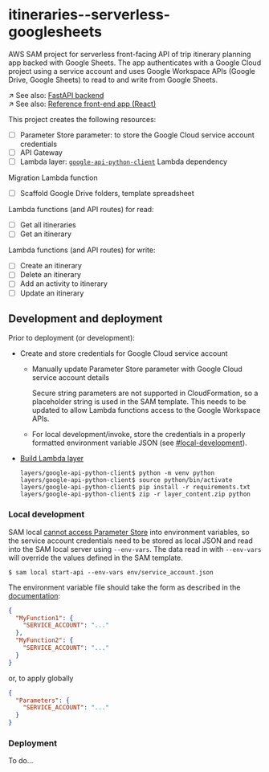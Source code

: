 # itineraries--serverless-googlesheets

AWS SAM project for serverless front-facing API of trip itinerary planning app backed with Google Sheets. The app authenticates with a Google Cloud project using a service account and uses Google Workspace APIs (Google Drive, Google Sheets) to read to and write from Google Sheets.

↗ See also: [FastAPI backend](https://github.com/chrjl/itineraries--fastapi-googlesheets)  
↗ See also: [Reference front-end app (React)](https://github.com/chrjl/itineraries--frontend)

This project creates the following resources:

- [ ] Parameter Store parameter: to store the Google Cloud service account credentials
- [ ] API Gateway
- [ ] Lambda layer: [`google-api-python-client`](https://github.com/googleapis/google-api-python-client) Lambda dependency

Migration Lambda function 

- [ ] Scaffold Google Drive folders, template spreadsheet

Lambda functions (and API routes) for read:

- [ ] Get all itineraries
- [ ] Get an itinerary

Lambda functions (and API routes) for write:

- [ ] Create an itinerary
- [ ] Delete an itinerary
- [ ] Add an activity to itinerary
- [ ] Update an itinerary

## Development and deployment

Prior to deployment (or development):

- Create and store credentials for Google Cloud service account

  - Manually update Parameter Store parameter with Google Cloud service account details

    Secure string parameters are not supported in CloudFormation, so a placeholder string is used in the SAM template. This needs to be updated to allow Lambda functions access to the Google Workspace APIs.

  - For local development/invoke, store the credentials in a properly formatted environment variable JSON (see [#local-development](#local-development)).

- [Build Lambda layer](https://docs.aws.amazon.com/lambda/latest/dg/python-layers.html)

  ```console
  layers/google-api-python-client$ python -m venv python
  layers/google-api-python-client$ source python/bin/activate
  layers/google-api-python-client$ pip install -r requirements.txt
  layers/google-api-python-client$ zip -r layer_content.zip python
  ```

### Local development

SAM local [cannot access Parameter Store](https://github.com/aws/aws-sam-cli/issues/616#issuecomment-707891861) into environment variables, so the service account credentials need to be stored as local JSON and read into the SAM local server using `--env-vars`. The data read in with `--env-vars` will override the values defined in the SAM template.

```console
$ sam local start-api --env-vars env/service_account.json
```

The environment variable file should take the form as described in the [documentation](https://docs.aws.amazon.com/serverless-application-model/latest/developerguide/serverless-sam-cli-using-invoke.html#serverless-sam-cli-using-invoke-environment-file):

```json
{
  "MyFunction1": {
    "SERVICE_ACCOUNT": "..."
  },
  "MyFunction2": {
    "SERVICE_ACCOUNT": "..."
  }
}
```

or, to apply globally

```json
{
  "Parameters": {
    "SERVICE_ACCOUNT": "..."
  }
}
```

### Deployment

To do...
